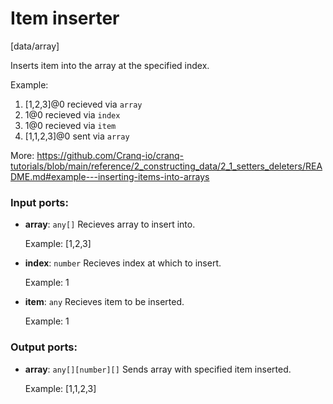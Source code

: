# Item inserter

[data/array]

Inserts item into the array at the specified index.

Example: 
1. [1,2,3]@0 recieved via `array` 
2.  1@0 recieved via `index` 
2. 1@0 recieved via `item` 
3. [1,1,2,3]@0 sent via `array`

More:
https://github.com/Cranq-io/cranq-tutorials/blob/main/reference/2_constructing_data/2_1_setters_deleters/README.md#example---inserting-items-into-arrays

### Input ports:

* __array__: `any[]`
    Recieves array to insert into.
    
    Example:
    [1,2,3]



* __index__: `number`
    Recieves index at which to insert.
    
    Example:
    1



* __item__: `any`
    Recieves item to be inserted.
    
    Example:
    1



### Output ports:

* __array__: `any[][number][]`
    Sends array with specified item inserted.
    
    Example:
    [1,1,2,3]



